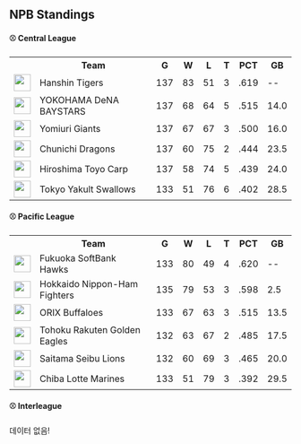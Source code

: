 ## NPB Standings

#### ⚾ Central League

<table>
<tr><th></th><th>Team</th><th>G</th><th>W</th><th>L</th><th>T</th><th>PCT</th><th>GB</th></tr>
<tr>
    <td><img src='https://npb.jp/bis/images/pet2025_t_1.gif' width='30'></td>
    <td>Hanshin
Tigers</td>
    <td>137</td>
    <td>83</td>
    <td>51</td>
    <td>3</td>
    <td>.619</td>
    <td>--</td>
</tr>
<tr>
    <td><img src='https://npb.jp/bis/images/pet2025_db_1.gif' width='30'></td>
    <td>YOKOHAMA DeNA
BAYSTARS</td>
    <td>137</td>
    <td>68</td>
    <td>64</td>
    <td>5</td>
    <td>.515</td>
    <td>14.0</td>
</tr>
<tr>
    <td><img src='https://npb.jp/bis/images/pet2025_g_1.gif' width='30'></td>
    <td>Yomiuri
Giants</td>
    <td>137</td>
    <td>67</td>
    <td>67</td>
    <td>3</td>
    <td>.500</td>
    <td>16.0</td>
</tr>
<tr>
    <td><img src='https://npb.jp/bis/images/pet2025_d_1.gif' width='30'></td>
    <td>Chunichi
Dragons</td>
    <td>137</td>
    <td>60</td>
    <td>75</td>
    <td>2</td>
    <td>.444</td>
    <td>23.5</td>
</tr>
<tr>
    <td><img src='https://npb.jp/bis/images/pet2025_c_1.gif' width='30'></td>
    <td>Hiroshima Toyo
Carp</td>
    <td>137</td>
    <td>58</td>
    <td>74</td>
    <td>5</td>
    <td>.439</td>
    <td>24.0</td>
</tr>
<tr>
    <td><img src='https://npb.jp/bis/images/pet2025_s_1.gif' width='30'></td>
    <td>Tokyo Yakult
Swallows</td>
    <td>133</td>
    <td>51</td>
    <td>76</td>
    <td>6</td>
    <td>.402</td>
    <td>28.5</td>
</tr>
</table>

#### ⚾ Pacific League

<table>
<tr><th></th><th>Team</th><th>G</th><th>W</th><th>L</th><th>T</th><th>PCT</th><th>GB</th></tr>
<tr>
    <td><img src='https://npb.jp/bis/images/pet2025_h_1.gif' width='30'></td>
    <td>Fukuoka SoftBank
Hawks</td>
    <td>133</td>
    <td>80</td>
    <td>49</td>
    <td>4</td>
    <td>.620</td>
    <td>--</td>
</tr>
<tr>
    <td><img src='' width='30'></td>
    <td>Hokkaido Nippon-Ham
Fighters</td>
    <td>135</td>
    <td>79</td>
    <td>53</td>
    <td>3</td>
    <td>.598</td>
    <td>2.5</td>
</tr>
<tr>
    <td><img src='' width='30'></td>
    <td>ORIX
Buffaloes</td>
    <td>133</td>
    <td>67</td>
    <td>63</td>
    <td>3</td>
    <td>.515</td>
    <td>13.5</td>
</tr>
<tr>
    <td><img src='https://npb.jp/bis/images/pet2025_e_1.gif' width='30'></td>
    <td>Tohoku Rakuten
Golden Eagles</td>
    <td>132</td>
    <td>63</td>
    <td>67</td>
    <td>2</td>
    <td>.485</td>
    <td>17.5</td>
</tr>
<tr>
    <td><img src='https://npb.jp/bis/images/pet2025_l_1.gif' width='30'></td>
    <td>Saitama Seibu
Lions</td>
    <td>132</td>
    <td>60</td>
    <td>69</td>
    <td>3</td>
    <td>.465</td>
    <td>20.0</td>
</tr>
<tr>
    <td><img src='https://npb.jp/bis/images/pet2025_m_1.gif' width='30'></td>
    <td>Chiba Lotte
Marines</td>
    <td>133</td>
    <td>51</td>
    <td>79</td>
    <td>3</td>
    <td>.392</td>
    <td>29.5</td>
</tr>
</table>

#### ⚾ Interleague

데이터 없음!

